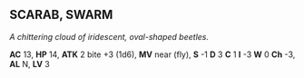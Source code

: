 ## SCARAB, SWARM

_A chittering cloud of iridescent, oval-shaped beetles._

**AC** 13, **HP** 14, **ATK** 2 bite +3 (1d6), **MV** near (fly), **S** -1 **D** 3 **C** 1 **I** -3 **W** 0 **Ch** -3, **AL** N, **LV** 3

